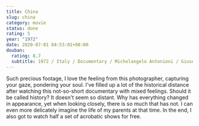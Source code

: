 ```yaml
---
title: China
slug: china
category: movie
status: done
rating: 5
year: "1972"
date: 2020-07-01 04:53:01+08:00
douban:
  rating: 8.7
  subtitle: 1972 / Italy / Documentary / Michelangelo Antonioni / Giuseppe Rinaldi
---
```


Such precious footage, I love the feeling from this photographer, capturing your gaze, pondering your soul. I've filled up a lot of the historical distance after watching this not-so-short documentary with mixed feelings. Should it be called history? It doesn't seem so distant. Why has everything changed in appearance, yet when looking closely, there is so much that has not. I can even more delicately imagine the life of my parents at that time. In the end, I also got to watch half a set of acrobatic shows for free.
